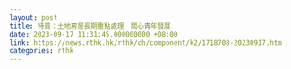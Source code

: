 ```yaml
---
layout: post
title: 特首：土地房屋長期重點處理　關心青年發展
date: 2023-09-17 11:31:45.000000000 +08:00
link: https://news.rthk.hk/rthk/ch/component/k2/1718708-20230917.htm
categories: rthk
---
```



